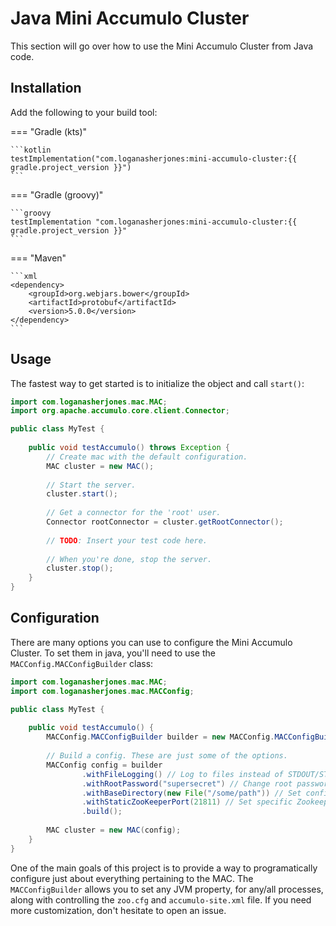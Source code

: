 # Java Mini Accumulo Cluster

This section will go over how to use the Mini Accumulo Cluster from Java code.

## Installation

Add the following to your build tool:

=== "Gradle (kts)"

    ```kotlin
    testImplementation("com.loganasherjones:mini-accumulo-cluster:{{ gradle.project_version }}")
    ```

=== "Gradle (groovy)"

    ```groovy
    testImplementation "com.loganasherjones:mini-accumulo-cluster:{{ gradle.project_version }}"
    ```

=== "Maven"

    ```xml
    <dependency>
        <groupId>org.webjars.bower</groupId>
        <artifactId>protobuf</artifactId>
        <version>5.0.0</version>
    </dependency>
    ```

## Usage

The fastest way to get started is to initialize the object and call `start()`:

```java
import com.loganasherjones.mac.MAC;
import org.apache.accumulo.core.client.Connector;

public class MyTest {
    
    public void testAccumulo() throws Exception {
        // Create mac with the default configuration.
        MAC cluster = new MAC();
        
        // Start the server.
        cluster.start();
        
        // Get a connector for the 'root' user.
        Connector rootConnector = cluster.getRootConnector();
        
        // TODO: Insert your test code here.
        
        // When you're done, stop the server.
        cluster.stop();
    }
}
```

## Configuration

There are many options you can use to configure the Mini Accumulo Cluster.
To set them in java, you'll need to use the `MACConfig.MACConfigBuilder` class:

```java
import com.loganasherjones.mac.MAC;
import com.loganasherjones.mac.MACConfig;

public class MyTest {
    
    public void testAccumulo() {
        MACConfig.MACConfigBuilder builder = new MACConfig.MACConfigBuilder();
        
        // Build a config. These are just some of the options.
        MACConfig config = builder
                .withFileLogging() // Log to files instead of STDOUT/STDERR
                .withRootPassword("supersecret") // Change root password
                .withBaseDirectory(new File("/some/path")) // Set configuration / logging files destination
                .withStaticZooKeeperPort(21811) // Set specific Zookeeper port
                .build();
        
        MAC cluster = new MAC(config);
    }
}
```

One of the main goals of this project is to provide a way to programatically
configure just about everything pertaining to the MAC. The `MACConfigBuilder`
allows you to set any JVM property, for any/all processes, along with 
controlling the `zoo.cfg` and `accumulo-site.xml` file. If you need more
customization, don't hesitate to open an issue.

